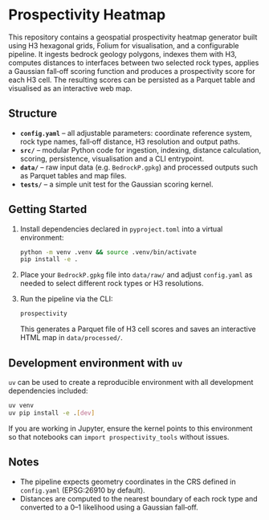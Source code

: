 # Prospectivity Heatmap

This repository contains a geospatial prospectivity heatmap generator built using
H3 hexagonal grids, Folium for visualisation, and a configurable pipeline.
It ingests bedrock geology polygons, indexes them with H3, computes
distances to interfaces between two selected rock types, applies a Gaussian
fall‑off scoring function and produces a prospectivity score for each H3 cell.
The resulting scores can be persisted as a Parquet table and visualised as an
interactive web map.

## Structure

- **`config.yaml`** – all adjustable parameters: coordinate reference system,
  rock type names, fall‑off distance, H3 resolution and output paths.
- **`src/`** – modular Python code for ingestion, indexing, distance
  calculation, scoring, persistence, visualisation and a CLI entrypoint.
- **`data/`** – raw input data (e.g. `BedrockP.gpkg`) and processed outputs
  such as Parquet tables and map files.
- **`tests/`** – a simple unit test for the Gaussian scoring kernel.

## Getting Started

1. Install dependencies declared in `pyproject.toml` into a virtual
   environment:

   ```bash
   python -m venv .venv && source .venv/bin/activate
   pip install -e .
    ```

2. Place your `BedrockP.gpkg` file into `data/raw/` and adjust `config.yaml`
   as needed to select different rock types or H3 resolutions.

3. Run the pipeline via the CLI:

   ```bash
   prospectivity
   ```

    This generates a Parquet file of H3 cell scores and saves an interactive
    HTML map in `data/processed/`.

## Development environment with `uv`

`uv` can be used to create a reproducible environment with all development
dependencies included:

```bash
uv venv
uv pip install -e .[dev]
```

If you are working in Jupyter, ensure the kernel points to this environment so
that notebooks can `import prospectivity_tools` without issues.

## Notes

- The pipeline expects geometry coordinates in the CRS defined in
  `config.yaml` (EPSG:26910 by default).
- Distances are computed to the nearest boundary of each rock type and
  converted to a 0–1 likelihood using a Gaussian fall‑off.
